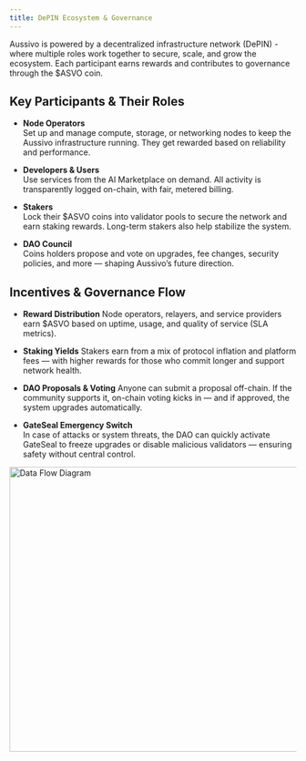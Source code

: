 ```yaml
---
title: DePIN Ecosystem & Governance
---
```


Aussivo is powered by a decentralized infrastructure network (DePIN) - where multiple roles work together to secure, scale, and grow the ecosystem. Each participant earns rewards and contributes to governance through the $ASVO coin.

## Key Participants & Their Roles

- **Node Operators**  
  Set up and manage compute, storage, or networking nodes to keep the Aussivo infrastructure running. They get rewarded based on reliability and performance.

- **Developers & Users**  
  Use services from the AI Marketplace on demand. All activity is transparently logged on-chain, with fair, metered billing.

- **Stakers**  
  Lock their $ASVO coins into validator pools to secure the network and earn staking rewards. Long-term stakers also help stabilize the system.

- **DAO Council**  
  Coins holders propose and vote on upgrades, fee changes, security policies, and more — shaping Aussivo’s future direction.

## Incentives & Governance Flow

- **Reward Distribution**
  Node operators, relayers, and service providers earn $ASVO based on uptime, usage, and quality of service (SLA metrics).

- **Staking Yields**
  Stakers earn from a mix of protocol inflation and platform fees — with higher rewards for those who commit longer and support network health.

- **DAO Proposals & Voting**
  Anyone can submit a proposal off-chain. If the community supports it, on-chain voting kicks in — and if approved, the system upgrades automatically.

- **GateSeal Emergency Switch**  
  In case of attacks or system threats, the DAO can quickly activate GateSeal to freeze upgrades or disable malicious validators — ensuring safety without central control.

<img src="/img/depin.png" alt="Data Flow Diagram" width="1000" height="500" />

